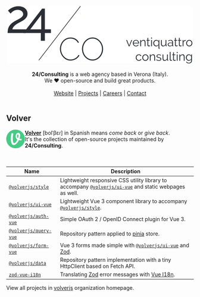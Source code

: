 <div align="center">

[![24/Consulting](/24consulting.svg)](https://24consulting.it)
<br><br>
**24/Consulting** is a web agency based in Verona (Italy). <br>We ♥️ open-source and build great products.
<br><br>
[Website](https://24consulting.it) | [Projects](https://www.24consulting.it/projects/) | [Careers](https://www.24consulting.it/careers/) | [Contact](https://www.24consulting.it/contact/)
<br><br>

</div>

## Volver

<div>
  <a href="https://github.com/volverjs" target="_blank"><img src="/volverjs.svg" align="left" width="50px"/></a>
  <a href="https://github.com/volverjs" target="_blank"><strong>Volver</strong></a> [bolˈβɛɾ] in Spanish means <em>come back</em> or <em>give back</em>. <br>It's the collection of open-source projects maintained by <strong>24/Consulting</strong>.
  <br><br><br>
</div>

| Name                                                           | Description                                                                                                                                   |
| -------------------------------------------------------------- | --------------------------------------------------------------------------------------------------------------------------------------------- |
| [`@volverjs/style`](https://github.com/volverjs/style)         | Lightweight responsive CSS utility library to accompany [`@volverjs/ui-vue`](https://github.com/volverjs/ui-vue) and static webpages as well. |
| [`@volverjs/ui-vue`](https://github.com/volverjs/ui-vue)       | Lightweight Vue 3 component library to accompany [`@volverjs/style`](https://github.com/volverjs/style).                                      |
| [`@volverjs/auth-vue`](https://github.com/volverjs/auth-vue)   | Simple OAuth 2 / OpenID Connect plugin for Vue 3.                                                                                             |
| [`@volverjs/query-vue`](https://github.com/volverjs/query-vue) | Repository pattern applied to [pinia](https://github.com/vuejs/pinia) store.                                                                  |
| [`@volverjs/form-vue`](https://github.com/volverjs/form-vue)   | Vue 3 forms made simple with [`@volverjs/ui-vue`](https://github.com/volverjs/ui-vue) and [Zod](https://github.com/colinhacks/zod).           |
| [`@volverjs/data`](https://github.com/volverjs/data)           | Repository pattern implementation with a tiny HttpClient based on Fetch API.                                                                  |
| [`zod-vue-i18n`](https://github.com/volverjs/zod-vue-i18n)     | Translating [Zod](https://github.com/colinhacks/zod) error messages with [Vue I18n](https://github.com/kazupon/vue-i18n).                     |

View all projects in [volverjs](https://github.com/volverjs) organization homepage.
